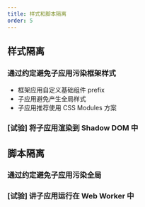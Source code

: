 ```yaml
---
title: 样式和脚本隔离
order: 5
---
```


## 样式隔离

### 通过约定避免子应用污染框架样式

- 框架应用自定义基础组件 prefix
- 子应用避免产生全局样式
- 子应用推荐使用 CSS Modules 方案

### [试验] 将子应用渲染到 Shadow DOM 中

## 脚本隔离

### 通过约定避免子应用污染全局

### [试验] 讲子应用运行在 Web Worker 中